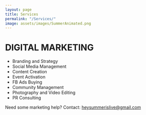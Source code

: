 ```yaml
---
layout: page
title: Services
permalink: "/Services/"
image: assets/images/SummerAnimated.png
---
```


# DIGITAL MARKETING

- Branding and Strategy
- Social Media Management
- Content Creation
- Event Activation
- FB Ads Buying
- Community Management
- Photography and Video Editing
- PR Consulting

Need some marketing help? Contact: [heysummerislive@gmail.com](mailto:heysummerislive@gmail.com)